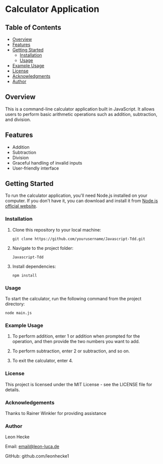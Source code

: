 # Calculator Application

## Table of Contents

- [Overview](#overview)
- [Features](#features)
- [Getting Started](#getting-started)
  - [Installation](#installation)
  - [Usage](#usage)
- [Example Usage](#example-usage)
- [License](#license)
- [Acknowledgments](#acknowledgments)
- [Author](#author)

## Overview

This is a command-line calculator application built in JavaScript. It allows users to perform basic arithmetic operations such as addition, subtraction, and division.

## Features

- Addition
- Subtraction
- Division
- Graceful handling of invalid inputs
- User-friendly interface

## Getting Started

To run the calculator application, you'll need Node.js installed on your computer. If you don't have it, you can download and install it from [Node.js official website](https://nodejs.org/).

### Installation

1. Clone this repository to your local machine:

   ```shell
   git clone https://github.com/yourusername/Javascript-Tdd.git

2. Navigate to the project folder:

   ```shell
   Javascript-Tdd

3. Install dependencies:

   ```shell
   npm install

### Usage
To start the calculator, run the following command from the project directory:

    node main.js
    
### Example Usage

1. To perform addition, enter 1 or addition when prompted for the operation, and then
   provide the two numbers you want to add.

2. To perform subtraction, enter 2 or subtraction, and so on.

3. To exit the calculator, enter 4.

### License

This project is licensed under the MIT License - see the LICENSE file for details.

### Acknowledgements

Thanks to Rainer Winkler for providing assistance

### Author

Leon Hecke

Email: email@leon-luca.de

GitHub: github.com/leonhecke1
